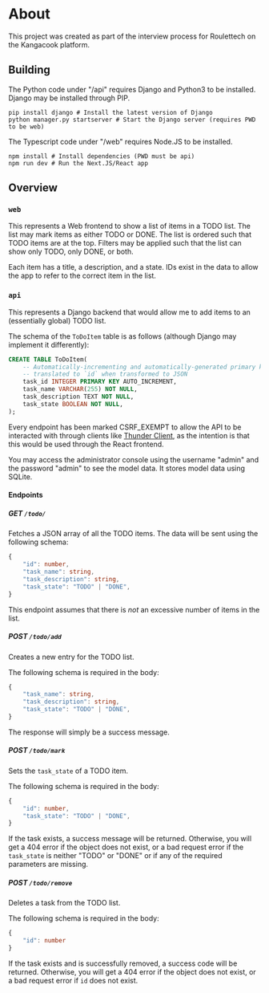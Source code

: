# About

This project was created as part of the interview process for Roulettech on the Kangacook platform.

## Building

The Python code under "/api" requires Django and Python3 to be installed. Django may be installed through PIP.

```pwsh
pip install django # Install the latest version of Django
python manager.py startserver # Start the Django server (requires PWD to be web)
```

The Typescript code under "/web" requires Node.JS to be installed.

```pwsh
npm install # Install dependencies (PWD must be api)
npm run dev # Run the Next.JS/React app
```

## Overview

### `web`

This represents a Web frontend to show a list of items in a TODO list. The list may mark items as either TODO or DONE. The list is ordered such that TODO items are at the top. Filters may be applied such that the list can show only TODO, only DONE, or both.

Each item has a title, a description, and a state. IDs exist in the data to allow the app to refer to the correct item in the list.

### `api`

This represents a Django backend that would allow me to add items to an (essentially global) TODO list.

The schema of the `ToDoItem` table is as follows (although Django may implement it differently):

```sql
CREATE TABLE ToDoItem(
    -- Automatically-incrementing and automatically-generated primary key
    -- translated to `id` when transformed to JSON
    task_id INTEGER PRIMARY KEY AUTO_INCREMENT,
    task_name VARCHAR(255) NOT NULL,
    task_description TEXT NOT NULL,
    task_state BOOLEAN NOT NULL,
);
```

Every endpoint has been marked CSRF_EXEMPT to allow the API to be interacted with through clients like [Thunder Client](https://thunderclient.com/), as the intention is that this would be used through the React frontend.

You may access the administrator console using the username "admin" and the password "admin" to see the model data. It stores model data using SQLite.

#### Endpoints

##### GET `/todo/`

Fetches a JSON array of all the TODO items. The data will be sent using the following schema:

```ts
{
    "id": number,
    "task_name": string,
    "task_description": string,
    "task_state": "TODO" | "DONE",
}
```

This endpoint assumes that there is *not* an excessive number of items in the list.

##### POST `/todo/add`

Creates a new entry for the TODO list.

The following schema is required in the body:

```ts
{
    "task_name": string,
    "task_description": string,
    "task_state": "TODO" | "DONE",
}
```

The response will simply be a success message.

##### POST `/todo/mark`

Sets the `task_state` of a TODO item.

The following schema is required in the body:

```ts
{
    "id": number,
    "task_state": "TODO" | "DONE",
}
```

If the task exists, a success message will be returned. Otherwise, you will get a 404 error if the object does not exist, or a bad request error if the `task_state` is neither "TODO" or "DONE" or if any of the required parameters are missing.

##### POST `/todo/remove`

Deletes a task from the TODO list.

The following schema is required in the body:

```ts
{
    "id": number
}
```

If the task exists and is successfully removed, a success code will be returned. Otherwise, you will get a 404 error if the object does not exist, or a bad request error if `id` does not exist.
